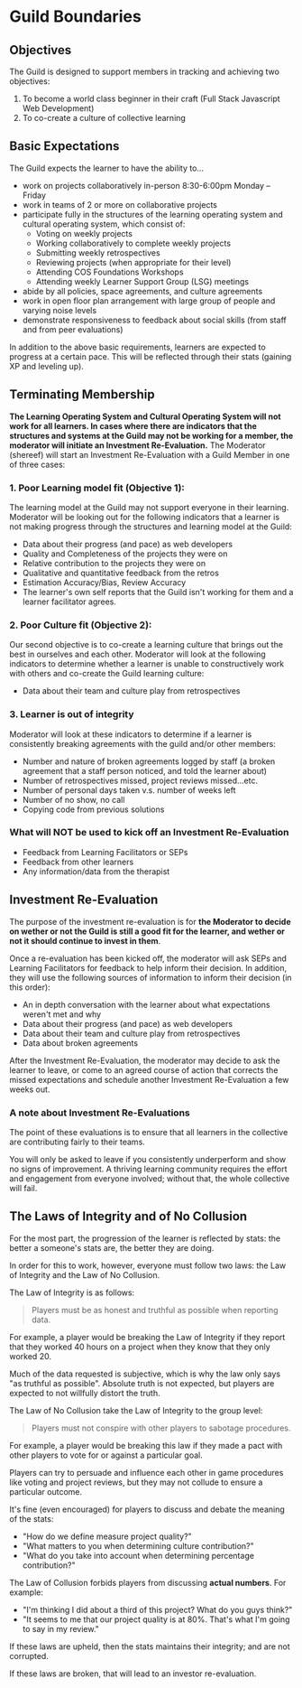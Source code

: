 # Guild Boundaries

## Objectives

The Guild is designed to support members in tracking and achieving two objectives:

1. To become a world class beginner in their craft (Full Stack Javascript Web Development)
1. To co-create a culture of collective learning

## Basic Expectations

The Guild expects the learner to have the ability to…

- work on projects collaboratively in-person 8:30-6:00pm Monday – Friday
- work in teams of 2 or more on collaborative projects
- participate fully in the structures of the learning operating system and cultural operating system, which consist of:
  - Voting on weekly projects
  - Working collaboratively to complete weekly projects
  - Submitting weekly retrospectives
  - Reviewing projects (when appropriate for their level)
  - Attending COS Foundations Workshops
  - Attending weekly Learner Support Group (LSG) meetings
- abide by all policies, space agreements, and culture agreements
- work in open floor plan arrangement with large group of people and varying noise levels
- demonstrate responsiveness to feedback about social skills (from staff and from peer evaluations)

In addition to the above basic requirements, learners are expected to progress at a certain pace. This will be reflected through their stats (gaining XP and leveling up).

## Terminating Membership

**The Learning Operating System and Cultural Operating System will not work for all learners. In cases where there are indicators that the structures and systems at the Guild may not be working for a member, the moderator will initiate an Investment Re-Evaluation.** The Moderator (shereef) will start an Investment Re-Evaluation with a Guild Member in one of three cases:

### 1. Poor Learning model fit (Objective 1):

The learning model at the Guild may not support everyone in their learning. Moderator will be looking out for the following indicators that a learner is not making progress through the structures and learning model at the Guild:

- Data about their progress (and pace) as web developers
- Quality and Completeness of the projects they were on
- Relative contribution to the projects they were on
- Qualitative and quantitative feedback from the retros
- Estimation Accuracy/Bias, Review Accuracy
- The learner's own self reports that the Guild isn't working for them and a learner facilitator agrees.

### 2. Poor Culture fit (Objective 2):

Our second objective is to co-create a learning culture that brings out the best in ourselves and each other. Moderator will look at the following indicators to determine whether a learner is unable to constructively work with others and co-create the Guild learning culture:

- Data about their team and culture play from retrospectives

### 3. Learner is out of integrity

Moderator will look at these indicators to determine if a learner is consistently breaking agreements with the guild and/or other members:

- Number and nature of broken agreements logged by staff (a broken agreement that a staff person noticed, and told the learner about)
- Number of retrospectives missed, project reviews missed...etc.
- Number of personal days taken v.s. number of weeks left
- Number of no show, no call
- Copying code from previous solutions

### What will NOT be used to kick off an Investment Re-Evaluation

- Feedback from Learning Facilitators or SEPs
- Feedback from other learners
- Any information/data from the therapist

## Investment Re-Evaluation

The purpose of the investment re-evaluation is for **the Moderator to decide on wether or not the Guild is still a good fit for the learner, and wether or not it should continue to invest in them**.

Once a re-evaluation has been kicked off, the moderator will ask SEPs and Learning Facilitators for feedback to help inform their decision. In addition, they will use the following sources of information to inform their decision (in this order):

- An in depth conversation with the learner about what expectations weren't met and why
- Data about their progress (and pace) as web developers
- Data about their team and culture play from retrospectives
- Data about broken agreements


After the Investment Re-Evaluation, the moderator may decide to ask the learner to leave, or come to an agreed course of action that corrects the missed expectations and schedule another Investment Re-Evaluation a few weeks out.


### A note about Investment Re-Evaluations

The point of these evaluations is to ensure that all learners in the collective are contributing fairly to their teams.

You will only be asked to leave if you consistently underperform and show no signs of improvement. A thriving learning community requires the effort and engagement from everyone involved; without that, the whole collective will fail.


## The Laws of Integrity and of No Collusion

For the most part, the progression of the learner is reflected by stats: the better a someone's stats are, the better they are doing.

In order for this to work, however, everyone must follow two laws: the Law of Integrity and the Law of No Collusion.

The Law of Integrity is as follows:

> Players must be as honest and truthful as possible when reporting data.

For example, a player would be breaking the Law of Integrity if they report that they worked 40 hours on a project when they know that they only worked 20.

Much of the data requested is subjective, which is why the law only says "as truthful as possible". Absolute truth is not expected, but players are expected to not willfully distort the truth.

The Law of No Collusion take the Law of Integrity to the group level:

> Players must not conspire with other players to sabotage procedures.

For example, a player would be breaking this law if they made a pact with other players to vote for or against a particular goal.

Players can try to persuade and influence each other in game procedures like voting and project reviews, but they may not collude to ensure a particular outcome.

It's fine (even encouraged) for players to discuss and debate the meaning of the stats:
- "How do we define measure project quality?"
- "What matters to you when determining culture contribution?"
- "What do you take into account when determining percentage contribution?"

The Law of Collusion forbids players from discussing **actual numbers**. For example:
- "I'm thinking I did about a third of this project? What do you guys think?"
- "It seems to me that our project quality is at 80%. That's what I'm going to say in my review."

If these laws are upheld, then the stats maintains their integrity; and are not corrupted.

If these laws are broken, that will lead to an investor re-evaluation.


[stats]: ./Stats.md

[cos-conflict-resolution-process]: http://cos.learnersguild.org/Processes/Conflict.html
